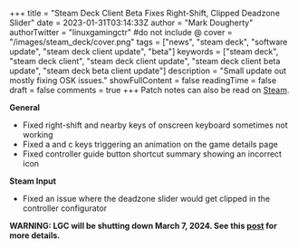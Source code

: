 +++
title = "Steam Deck Client Beta Fixes Right-Shift, Clipped Deadzone Slider"
date = 2023-01-31T03:14:33Z
author = "Mark Dougherty"
authorTwitter = "linuxgamingctr" #do not include @
cover = "/images/steam_deck/cover.png"
tags = ["news", "steam deck", "software update", "steam deck client update", "beta"]
keywords = ["steam deck", "steam deck client", "steam deck client update", "steam deck client beta update", "steam deck beta client update"]
description = "Small update out mostly fixing OSK issues."
showFullContent = false
readingTime = false
draft = false
comments = true
+++
Patch notes can also be read on [Steam](https://store.steampowered.com/news/app/1675200/view/3635002625426139932).

**General**
- Fixed right-shift and nearby keys of onscreen keyboard sometimes not working
- Fixed a and c keys triggering an animation on the game details page
- Fixed controller guide button shortcut summary showing an incorrect icon

**Steam Input**
- Fixed an issue where the deadzone slider would get clipped in the controller configurator

**WARNING: LGC will be shutting down March 7, 2024. See this [post](https://linuxgamingcentral.com/posts/the-end-of-lgc/) for more details.**
